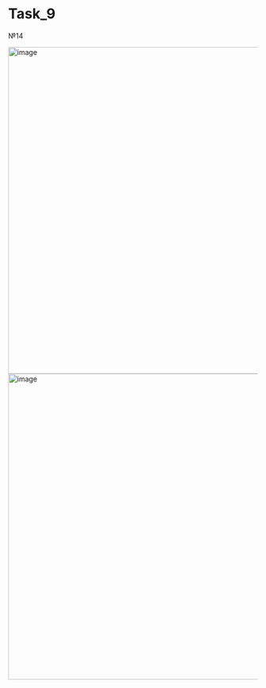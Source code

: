 # Task_9
№14

<img width="658" alt="image" src="https://user-images.githubusercontent.com/81358883/145480429-4b26280e-2f3f-45f1-a96a-8bd733602d56.png">

<img width="616" alt="image" src="https://user-images.githubusercontent.com/81358883/145480597-386027f3-396d-4f72-ae21-c1e7d1432af0.png">
